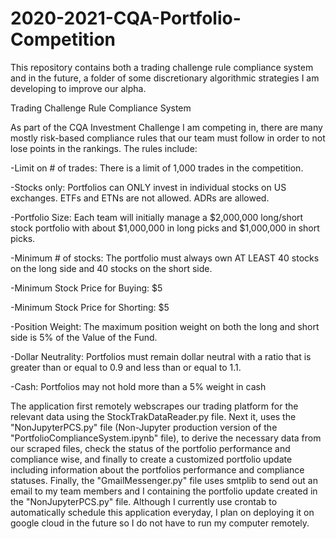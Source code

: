 # 2020-2021-CQA-Portfolio-Competition
This repository contains both a trading challenge rule compliance system and in the future, a folder of some discretionary algorithmic strategies I am developing to improve our alpha. 

Trading Challenge Rule Compliance System

As part of the CQA Investment Challenge I am competing in, there are many mostly risk-based compliance rules that our team must follow in order to not lose points in the rankings. The rules include:

-Limit on # of trades: There is a limit of 1,000 trades in the competition.

-Stocks only: Portfolios can ONLY invest in individual stocks on US exchanges. ETFs and
ETNs are not allowed. ADRs are allowed.

-Portfolio Size: Each team will initially manage a $2,000,000 long/short stock portfolio
with about $1,000,000 in long picks and $1,000,000 in short picks.

-Minimum # of stocks: The portfolio must always own AT LEAST 40 stocks on the long
side and 40 stocks on the short side.

-Minimum Stock Price for Buying: $5

-Minimum Stock Price for Shorting: $5

-Position Weight: The maximum position weight on both the long and short side is 5% of
the Value of the Fund. 

-Dollar Neutrality: Portfolios must remain dollar neutral with a ratio that is greater than
or equal to 0.9 and less than or equal to 1.1.

-Cash: Portfolios may not hold more than a 5% weight in cash

The application first remotely webscrapes our trading platform for the relevant data using the StockTrakDataReader.py file. Next it, uses the "NonJupyterPCS.py" file (Non-Jupyter production version of the "PortfolioComplianceSystem.ipynb" file), to derive the necessary data from our scraped files, check the status of the portfolio performance and compliance wise, and finally to create a customized portfolio update including information about the portfolios performance and compliance statuses. Finally, the "GmailMessenger.py" file uses smtplib to send out an email to my team members and I containing the portfolio update created in the "NonJupyterPCS.py" file. Although I currently use crontab to automatically schedule this application everyday, I plan on deploying it on google cloud in the future so I do not have to run my computer remotely.

